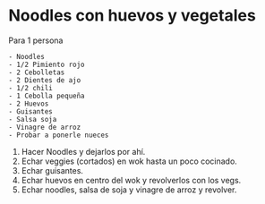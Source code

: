 # Noodles con huevos y vegetales

Para 1 persona
```
- Noodles
- 1/2 Pimiento rojo
- 2 Cebolletas
- 2 Dientes de ajo
- 1/2 chili
- 1 Cebolla pequeña
- 2 Huevos
- Guisantes
- Salsa soja
- Vinagre de arroz
- Probar a ponerle nueces
```

1. Hacer Noodles y dejarlos por ahí.
1. Echar veggies (cortados) en wok hasta un poco cocinado.
2. Echar guisantes.
3. Echar huevos en centro del wok y revolverlos con los vegs.
4. Echar noodles, salsa de soja y vinagre de arroz y revolver.
